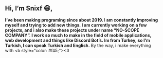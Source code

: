 ## Hi, I’m Snixf 😄,

**I’ve been making programing since about 2019. I am constantly improving myself and trying to add new things. I am currently working on a few projects, and i also make these projects under name “NO-SCOPE COMPANY”. I work so much to make in the field of mobile applications, web development and things like Discord Bot’s. Im from Turkey, so I'm Turkish, I can speak Turkish and English.**
By the way, i make everything with <b style=\"color: #f45;\">&lt;3</b>
